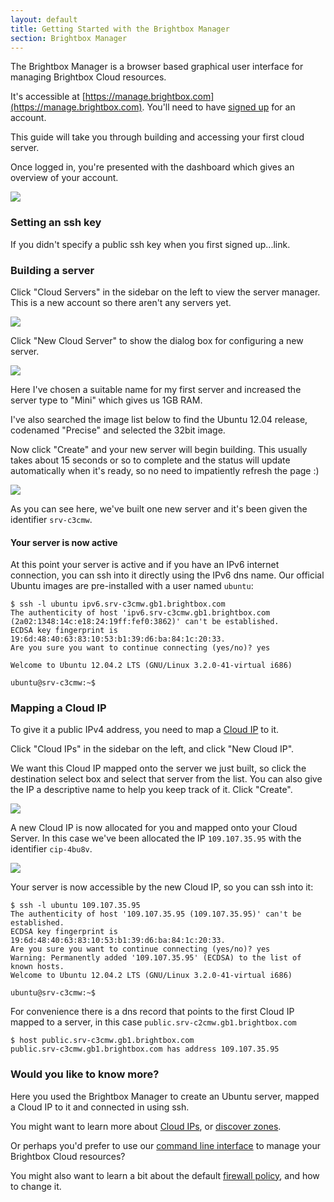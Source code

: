 ```yaml
---
layout: default
title: Getting Started with the Brightbox Manager
section: Brightbox Manager
---
```


The Brightbox Manager is a browser based graphical user interface for managing Brightbox Cloud resources.

It's accessible at [https://manage.brightbox.com](https://manage.brightbox.com). You'll need to have [signed up](https://manage.brightbox.com/signup) for an account.

This guide will take you through building and accessing your first cloud server.

Once logged in, you're presented with the dashboard which gives an overview of your account.

![](/images/manage-dashboard.png)

### Setting an ssh key

If you didn't specify a public ssh key when you first signed up...link.

### Building a server

Click "Cloud Servers" in the sidebar on the left to view the server manager. This is a new account so there aren't any servers yet.

![](/images/manage-cloud-servers-cropped.png)

Click "New Cloud Server" to show the dialog box for configuring a new server.

![](/images/manage-new-cloud-server-image-cropped.png)

Here I've chosen a suitable name for my first server and increased the server type to "Mini" which gives us 1GB RAM.

I've also searched the image list below to find the Ubuntu 12.04 release, codenamed "Precise" and selected the 32bit image.

Now click "Create" and your new server will begin building. This usually takes about 15 seconds or so to complete and the status will update automatically when it's ready, so no need to impatiently refresh the page :)

![](/images/manage-cloud-server-list-first-server-cropped.png)

As you can see here, we've built one new server and it's been given the identifier `srv-c3cmw`.

#### Your server is now active

At this point your server is active and if you have an IPv6 internet connection, you can ssh into it directly using the IPv6 dns name. Our official Ubuntu images are pre-installed with a user named `ubuntu`:

    $ ssh -l ubuntu ipv6.srv-c3cmw.gb1.brightbox.com
    The authenticity of host 'ipv6.srv-c3cmw.gb1.brightbox.com (2a02:1348:14c:e18:24:19ff:fef0:3862)' can't be established.
    ECDSA key fingerprint is 19:6d:48:40:63:83:10:53:b1:39:d6:ba:84:1c:20:33.
    Are you sure you want to continue connecting (yes/no)? yes
    
    Welcome to Ubuntu 12.04.2 LTS (GNU/Linux 3.2.0-41-virtual i686)
    
    ubuntu@srv-c3cmw:~$


### Mapping a Cloud IP

To give it a public IPv4 address, you need to map a [Cloud IP](/reference/cloud-ips/) to it.

Click "Cloud IPs" in the sidebar on the left, and click "New Cloud IP".

We want this Cloud IP mapped onto the server we just built, so click the destination select box and select that server from the list. You can also give the IP a descriptive name to help you keep track of it. Click "Create".

![](/images/manage-new-cloud-ip-cropped.png)

A new Cloud IP is now allocated for you and mapped onto your Cloud Server. In this case we've been allocated the IP `109.107.35.95` with the identifier `cip-4bu8v`.

![](/images/manage-cloud-ips-list-cropped.png)

Your server is now accessible by the new Cloud IP, so you can ssh into it:

    $ ssh -l ubuntu 109.107.35.95
    The authenticity of host '109.107.35.95 (109.107.35.95)' can't be established.
    ECDSA key fingerprint is 19:6d:48:40:63:83:10:53:b1:39:d6:ba:84:1c:20:33.
    Are you sure you want to continue connecting (yes/no)? yes
    Warning: Permanently added '109.107.35.95' (ECDSA) to the list of known hosts.
    Welcome to Ubuntu 12.04.2 LTS (GNU/Linux 3.2.0-41-virtual i686)
    
    ubuntu@srv-c3cmw:~$

For convenience there is a dns record that points to the first Cloud IP mapped to a server, in this case `public.srv-c2cmw.gb1.brightbox.com`

    $ host public.srv-c3cmw.gb1.brightbox.com
    public.srv-c3cmw.gb1.brightbox.com has address 109.107.35.95

### Would you like to know more?

Here you used the Brightbox Manager to create an Ubuntu server, mapped a Cloud IP to it and connected in using ssh.

You might want to learn more about
[Cloud IPs](/reference/cloud-ips/), or
[discover zones](/reference/glossary/#zone).

Or perhaps you'd prefer to use our [command line interface](/guides/cli/getting-started) to manage your Brightbox Cloud resources?

You might also want to learn a bit about the default
[firewall policy](/guides/manager/firewall/), and how to change it.

